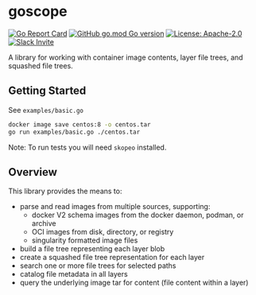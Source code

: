 # goscope

[![Go Report Card](https://goreportcard.com/badge/github.com/khulnasoft-labs/goscope)](https://goreportcard.com/report/github.com/khulnasoft-labs/goscope)
[![GitHub go.mod Go version](https://img.shields.io/github/go-mod/go-version/khulnasoft-labs/goscope.svg)](https://github.com/khulnasoft-labs/goscope)
[![License: Apache-2.0](https://img.shields.io/badge/License-Apache%202.0-blue.svg)](https://github.com/khulnasoft-labs/goscope/blob/main/LICENSE)
[![Slack Invite](https://img.shields.io/badge/Slack-Join-blue?logo=slack)](https://anchore.com/slack)

A library for working with container image contents, layer file trees, and squashed file trees.

## Getting Started

See `examples/basic.go`

```bash
docker image save centos:8 -o centos.tar
go run examples/basic.go ./centos.tar
```

Note: To run tests you will need `skopeo` installed.

## Overview

This library provides the means to:
- parse and read images from multiple sources, supporting:
  - docker V2 schema images from the docker daemon, podman, or archive
  - OCI images from disk, directory, or registry
  - singularity formatted image files
- build a file tree representing each layer blob
- create a squashed file tree representation for each layer
- search one or more file trees for selected paths
- catalog file metadata in all layers
- query the underlying image tar for content (file content within a layer)
